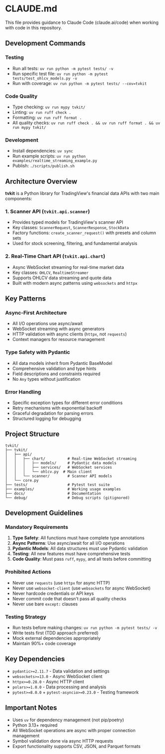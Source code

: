 # CLAUDE.md

This file provides guidance to Claude Code (claude.ai/code) when working with code in this repository.

## Development Commands

### Testing
- Run all tests: `uv run python -m pytest tests/ -v`
- Run specific test file: `uv run python -m pytest tests/test_ohlcv_models.py -v`
- Run with coverage: `uv run python -m pytest tests/ --cov=tvkit`

### Code Quality
- Type checking: `uv run mypy tvkit/`
- Linting: `uv run ruff check .`
- Formatting: `uv run ruff format .`
- All quality checks: `uv run ruff check . && uv run ruff format . && uv run mypy tvkit/`

### Development
- Install dependencies: `uv sync`
- Run example scripts: `uv run python examples/realtime_streaming_example.py`
- Publish: `./scripts/publish.sh`

## Architecture Overview

**tvkit** is a Python library for TradingView's financial data APIs with two main components:

### 1. Scanner API (`tvkit.api.scanner`)
- Provides typed models for TradingView's scanner API
- Key classes: `ScannerRequest`, `ScannerResponse`, `StockData`
- Factory functions: `create_scanner_request()` with presets and column sets
- Used for stock screening, filtering, and fundamental analysis

### 2. Real-Time Chart API (`tvkit.api.chart`)
- Async WebSocket streaming for real-time market data
- Key classes: `OHLCV`, `RealtimeStreamer`
- Supports OHLCV data streaming and quote data
- Built with modern async patterns using `websockets` and `httpx`

## Key Patterns

### Async-First Architecture
- All I/O operations use async/await
- WebSocket streaming with async generators
- HTTP validation with async clients (`httpx`, not `requests`)
- Context managers for resource management

### Type Safety with Pydantic
- All data models inherit from Pydantic BaseModel
- Comprehensive validation and type hints
- Field descriptions and constraints required
- No `Any` types without justification

### Error Handling
- Specific exception types for different error conditions
- Retry mechanisms with exponential backoff
- Graceful degradation for parsing errors
- Structured logging for debugging

## Project Structure
```
tvkit/
├── tvkit/
│   ├── api/
│   │   ├── chart/          # Real-time WebSocket streaming
│   │   │   ├── models/     # Pydantic data models
│   │   │   ├── services/   # WebSocket services
│   │   │   └── ohlcv.py  # Main client
│   │   └── scanner/        # Scanner API models
│   └── core.py
├── tests/                  # Pytest test suite
├── examples/               # Working usage examples
├── docs/                   # Documentation
└── debug/                  # Debug scripts (gitignored)
```

## Development Guidelines

### Mandatory Requirements
1. **Type Safety**: All functions must have complete type annotations
2. **Async Patterns**: Use async/await for all I/O operations  
3. **Pydantic Models**: All data structures must use Pydantic validation
4. **Testing**: All new features must have comprehensive tests
5. **Code Quality**: Must pass `ruff`, `mypy`, and all tests before committing

### Prohibited Actions
- Never use `requests` (use `httpx` for async HTTP)
- Never use `websocket-client` (use `websockets` for async WebSocket)
- Never hardcode credentials or API keys
- Never commit code that doesn't pass all quality checks
- Never use bare `except:` clauses

### Testing Strategy
- Run tests before making changes: `uv run python -m pytest tests/ -v`
- Write tests first (TDD approach preferred)
- Mock external dependencies appropriately
- Maintain 90%+ code coverage

## Key Dependencies
- `pydantic>=2.11.7` - Data validation and settings
- `websockets>=13.0` - Async WebSocket client
- `httpx>=0.28.0` - Async HTTP client
- `polars>=1.0.0` - Data processing and analysis
- `pytest>=8.0.0` + `pytest-asyncio>=0.23.0` - Testing framework

## Important Notes
- Uses `uv` for dependency management (not pip/poetry)
- Python 3.13+ required
- All WebSocket operations are async with proper connection management
- Symbol validation done via async HTTP requests
- Export functionality supports CSV, JSON, and Parquet formats